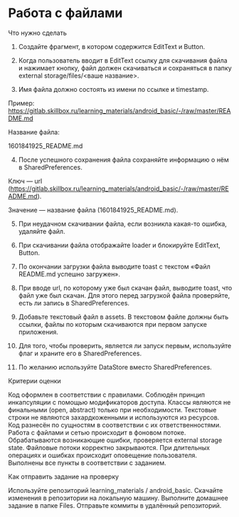 # Работа с файлами

Что нужно сделать

1. Создайте фрагмент, в котором содержится EditText и Button.

2. Когда пользователь вводит в EditText ссылку для скачивания файла и нажимает кнопку, файл должен
скачиваться и сохраняться в папку external storage/files/<ваше название>.

3. Имя файла должно состоять из имени по ссылке и timestamp.

Пример: https://gitlab.skillbox.ru/learning_materials/android_basic/-/raw/master/README.md

Название файла:

1601841925_README.md

4. После успешного сохранения файла сохраняйте информацию о нём в SharedPreferences.

Ключ — url (https://gitlab.skillbox.ru/learning_materials/android_basic/-/raw/master/README.md).

Значение — название файла (1601841925_README.md).

5. При неудачном скачивании файла, если возникла какая-то ошибка, удаляйте файл.

6. При скачивании файла отображайте loader и блокируйте EditText, Button.

7. По окончании загрузки файла выводите toast с текстом «Файл README.md успешно загружен».

8. При вводе url, по которому уже был скачан файл, выводите toast, что файл уже был скачан. Для
этого перед загрузкой файла проверяйте, есть ли запись в SharedPreferences.

9. Добавьте текстовый файл в assets. В текстовом файле должны быть ссылки, файлы по которым
скачиваются при первом запуске приложения.

10. Для того, чтобы проверить, является ли запуск первым, используйте флаг и храните его в
SharedPreferences.

11. По желанию используйте DataStore вместо SharedPreferences.



Критерии оценки

Код оформлен в соответствии с правилами.
Соблюдён принцип инкапсуляции с помощью модификаторов доступа.
Классы являются не финальными (open, abstract) только при необходимости.
Текстовые строки не являются захардкоженными и используются из ресурсов.
Код разнесён по сущностям в соответствии с их ответственностями.
Работа с файлами и сетью происходит в фоновом потоке.
Обрабатываются возникающие ошибки, проверяется external storage state.
Файловые потоки корректно закрываются.
При длительных операциях и ошибках происходит оповещение пользователя.
Выполнены все пункты в соответствии с заданием.


Как отправить задание на проверку

Используйте репозиторий learning_materials / android_basic.
Скачайте изменения в репозитории на локальную машину.
Выполните домашнее задание в папке Files.
Отправьте коммиты в удалённый репозиторий.